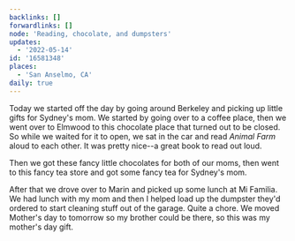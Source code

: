 ```yaml
---
backlinks: []
forwardlinks: []
node: 'Reading, chocolate, and dumpsters'
updates:
  - '2022-05-14'
id: '16581348'
places:
  - 'San Anselmo, CA'
daily: true
---
```

Today we started off the day by going around Berkeley and picking up little gifts for Sydney's mom. We started by going over to a coffee place, then we went over to Elmwood to this chocolate place that turned out to be closed. So while we waited for it to open, we sat in the car and read *Animal Farm* aloud to each other. It was pretty nice--a great book to read out loud. 

Then we got these fancy little chocolates for both of our moms, then went to this fancy tea store and got some fancy tea for Sydney's mom. 

After that we drove over to Marin and picked up some lunch at Mi Familia. We had lunch with my mom and then I helped load up the dumpster they'd ordered to start cleaning stuff out of the garage. Quite a chore. We moved Mother's day to tomorrow so my brother could be there, so this was my mother's day gift. 

